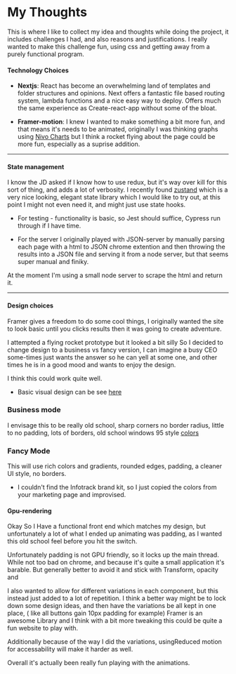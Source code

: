 # My Thoughts

This is where I like to collect my idea and thoughts while doing the project, it includes challenges I had, and also reasons and justifications.
I really wanted to make this challenge fun, using css and getting away from a purely functional program.

#### Technology Choices

- **Nextjs**: React has become an overwhelming land of templates and folder structures and opinions. Next offers a fantastic file based routing system, lambda functions and a nice easy way to deploy. Offers much the same experience as Create-react-app without some of the bloat.

- **Framer-motion**: I knew I wanted to make something a bit more fun, and that means it's needs to be animated, originally I was thinking graphs using [Nivo Charts](https://nivo.rocks/) but I think a rocket flying about the page could be more fun, especially as a suprise addition.

---

#### State management

I know the JD asked if I know how to use redux, but it's way over kill for this sort of thing, and adds a lot of verbosity. I recently found [zustand](https://github.com/react-spring/zustand) which is a very nice looking, elegant state library which I would like to try out, at this point I might not even need it, and might just use state hooks.

- For testing - functionality is basic, so Jest should suffice, Cypress run through if I have time.

- For the server I originally played with JSON-server by manually parsing each page with a html to JSON chrome extention and then throwing the results into a JSON file and serving it from a node server, but that seems super manual and finiky.

At the moment I'm using a small node server to scrape the html and return it.

---

#### Design choices

Framer gives a freedom to do some cool things, I originally wanted the site to look basic until you clicks results then it was going to create adventure.

I attempted a flying rocket prototype but it looked a bit silly So I decided to change design to a business vs fancy version, I can imagine a busy CEO some-times just wants the answer so he can yell at some one, and other times he is in a good mood and wants to enjoy the design.

I think this could work quite well.

- Basic visual design can be see [here](./InfoTrackDesign1.png)

### Business mode

I envisage this to be really old school, sharp corners no border radius, little to no padding, lots of borders, old school windows 95 style [colors](https://www.color-hex.com/color-palette/4556)

### Fancy Mode

This will use rich colors and gradients, rounded edges, padding, a cleaner UI style, no borders.

- I couldn't find the Infotrack brand kit, so I just copied the colors from your marketing page and improvised.

#### Gpu-rendering

Okay So I Have a functional front end which matches my design, but unfortunately a lot of what I ended up animating was padding, as I wanted this old school feel before you hit the switch.

Unfortunately padding is not GPU friendly, so it locks up the main thread. While not too bad on chrome, and because it's quite a small application it's barable. But generally better to avoid it and stick with Transform, opacity and

I also wanted to allow for different variations in each component, but this instead just added to a lot of repetition.
I think a better way might be to lock down some design ideas, and then have the variations be all kept in one place, ( like all buttons gain 10px padding for example)
Framer is an awesome Library and I think with a bit more tweaking this could be quite a fun website to play with.

Additionally because of the way I did the variations, usingReduced motion for accessability will make it harder as well.

Overall it's actually been really fun playing with the animations.
